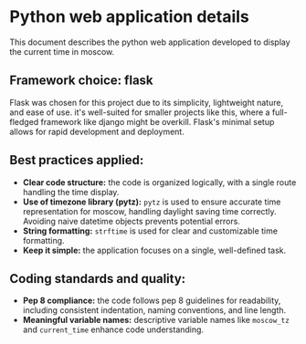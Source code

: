 # Python web application details

This document describes the python web application developed to display the current time in moscow.

## Framework choice: flask

Flask was chosen for this project due to its simplicity, lightweight nature, and ease of use. it's well-suited for smaller projects like this, where a full-fledged framework like django might be overkill.  Flask's minimal setup allows for rapid development and deployment.

## Best practices applied:

* **Clear code structure:** the code is organized logically, with a single route handling the time display.
* **Use of timezone library (pytz):** `pytz` is used to ensure accurate time representation for moscow, handling daylight saving time correctly.  Avoiding naive datetime objects prevents potential errors.
* **String formatting:**  `strftime` is used for clear and customizable time formatting.
* **Keep it simple:**  the application focuses on a single, well-defined task.

## Coding standards and quality:

* **Pep 8 compliance:** the code follows pep 8 guidelines for readability, including consistent indentation, naming conventions, and line length.
* **Meaningful variable names:**  descriptive variable names like `moscow_tz` and `current_time` enhance code understanding.
